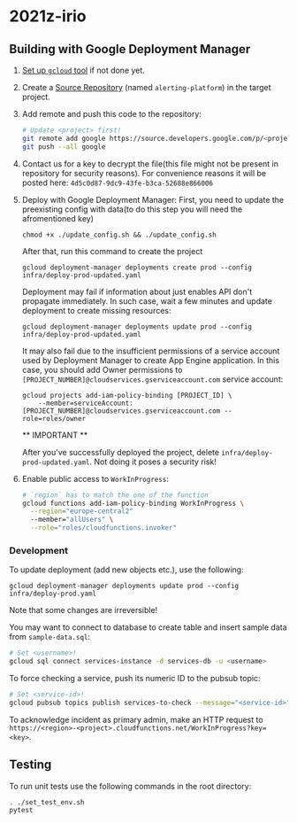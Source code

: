 # 2021z-irio

## Building with Google Deployment Manager

1. [Set up `gcloud` tool](https://cloud.google.com/sdk/docs/quickstart) if not done yet.
2. Create a [Source Repository](https://source.cloud.google.com/repo/new) (named `alerting-platform`) in the target project.
3. Add remote and push this code to the repository:
    ```bash
    # Update <project> first!
    git remote add google https://source.developers.google.com/p/<project>/r/alerting-platform
    git push --all google
    ```
4. Contact us for a key to decrypt the file(this file might not be present in repository for security reasons). 
For convenience reasons it will be posted here: `4d5c0d87-9dc9-43fe-b3ca-52688e866006`

5. Deploy with Google Deployment Manager:
    First, you need to update the preexisting config with data(to do this step you will need the afromentioned key)
    ```
    chmod +x ./update_config.sh && ./update_config.sh
    ```
    After that, run this command to create the project
    ```
    gcloud deployment-manager deployments create prod --config infra/deploy-prod-updated.yaml
    ```
    Deployment may fail if information about just enables API don't propagate immediately. In such case, wait a few minutes and update deployment to create missing resources:
    ```
    gcloud deployment-manager deployments update prod --config infra/deploy-prod-updated.yaml
    ```
    It may also fail due to the insufficient permissions of a service account used by Deployment Manager to create App Engine application. In this case, you should add Owner permissions to `[PROJECT_NUMBER]@cloudservices.gserviceaccount.com` service account:
    ```
    gcloud projects add-iam-policy-binding [PROJECT_ID] \
        --member=serviceAccount:[PROJECT_NUMBER]@cloudservices.gserviceaccount.com --role=roles/owner
    ```
    ** IMPORTANT **

    After you've successfully deployed the project, delete `infra/deploy-prod-updated.yaml`. Not doing it poses a security risk!


6. Enable public access to `WorkInProgress`:
    ```bash
    # `region` has to match the one of the function
    gcloud functions add-iam-policy-binding WorkInProgress \
      --region="europe-central2"
      --member="allUsers" \
      --role="roles/cloudfunctions.invoker"
    ```

### Development

To update deployment (add new objects etc.), use the following:
```
gcloud deployment-manager deployments update prod --config infra/deploy-prod.yaml
```
Note that some changes are irreversible!

You may want to connect to database to create table and insert sample data from `sample-data.sql`:
```bash
# Set <username>!
gcloud sql connect services-instance -d services-db -u <username>
```

To force checking a service, push its numeric ID to the pubsub topic:
```bash
# Set <service-id>!
gcloud pubsub topics publish services-to-check --message="<service-id>"
```

To acknowledge incident as primary admin, make an HTTP request to `https://<region>-<project>.cloudfunctions.net/WorkInProgress?key=<key>`.

## Testing

To run unit tests use the following commands in the root directory:
```bash
. ./set_test_env.sh
pytest
```
